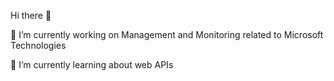  Hi there 👋
 
 🔭 I’m currently working on Management and Monitoring related to Microsoft Technologies
 
 🌱 I’m currently learning about web APIs
 

<!---
deepu299/deepu299 is a ✨ special ✨ repository because its `README.md` (this file) appears on your GitHub profile.
You can click the Preview link to take a look at your changes.
--->
